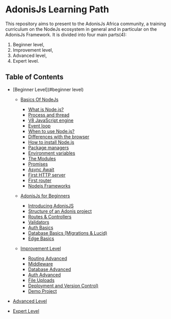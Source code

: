# AdonisJs Learning Path

This repository aims to present to the AdonisJs Africa community, a training curriculum on the NodeJs ecosystem in general and in particular on the AdonisJs Framework.
It is divided into four main parts(4):

1. Beginner level,
2. Improvement level,
3. Advanced level,
4. Expert level.

## Table of Contents


- [Beginner Level](#beginner level)
  - [Basics Of NodeJs](#basics-of-nodejs)
    - [What is Node.js?](#what-nodejs)
    - [Process and thread](#process-thread)
    - [V8 JavaScript engine](#v8-javascript-engine)
    - [Event loop](#event-loop)
    - [When to use Node.js?](#when-use-node)
    - [Differences with the browser](#differences-browser)
    - [How to install Node.js](#install-node)
    - [Package managers](#package-managers)
    - [Environment variables](#envirenment-variables)
    - [The Modules](#modules)
    - [Promises](#promises)
    - [Async Await](#async-await)
    - [First HTTP server](#first-server)
    - [First router](#first-router)
    - [Nodejs Frameworks](#nodejs-frameworks)
    
  - [AdonisJs for Beginners](#adonisjs-for-beginners)
    - [Introducing AdonisJS](#introducing)
    - [Structure of an Adonis project](#structure)
    - [Routes & Controllers](#routes-controllers)
    - [Validators](#validators)
    - [Auth Basics](#auth-basics)
    - [Database Basics (Migrations & Lucid)](#database-basics)
    - [Edge Basics](#edge-basics)

  - [Improvement Level](#natural-language-processing)
    - [Routing Advanced](#routing-advance)
    - [Middleware](#middleware)
    - [Database Advanced](#database-advance)
    - [Auth Advanced](#auth-advance)
    - [File Uploads](#file-uploads)
    - [Deployment and Version Control)](#deployment-git)
    - [Demo Project](#demo-project)

- [Advanced Level](#news-services)
- [Expert Level](#placeholder-images)
